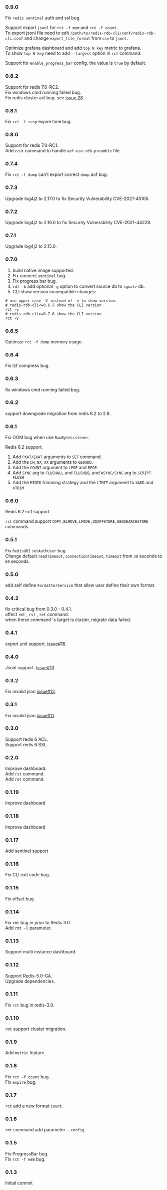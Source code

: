 ### 0.9.0

Fix `redis sentinel` auth and ssl bug.  
  
Support export `jsonl` for `rct -f mem` and `rct -f count`.  
To export jsonl file need to edit `/path/to/redis-rdb-cli/conf/redis-rdb-cli.conf` and change `export_file_format` from `csv` to `jsonl`.  
  
Optimize grafana dashboard and add `top N key` metric to grafana.  
To show `top N key` need to add `--largest` option in `rct` command.  

Support for `enable_progress_bar` config. the value is `true` by default.  

### 0.8.2

Support for redis 7.0-RC2.  
Fix windows cmd running failed bug.  
Fix redis cluster acl bug. see [issue 28](https://github.com/leonchen83/redis-rdb-cli/issues/28).  

### 0.8.1

Fix `rct -f resp` expire time bug.  

### 0.8.0

Support for redis 7.0-RC1.  
Add `rcut` command to handle `aof-use-rdb-preamble` file.  

### 0.7.4

Fix `rct -f dump` can't export correct `dump` aof bug.  

### 0.7.3

Upgrade log4j2 to 2.17.0 to fix Security Vulnerability CVE-2021-45105.  

### 0.7.2

Upgrade log4j2 to 2.16.0 to fix Security Vulnerability CVE-2021-44228.  

### 0.7.1

Upgrade log4j2 to 2.15.0.  

### 0.7.0

1. build native image supported.  
2. Fix connect `sentinel` bug.  
3. Fix progress bar bug.  
4. `rdt -b` add optional `-g` option to convert source db to `<goal>` db.  
5. CLI show version incompatible changes:  
```
# use upper case -V instead of -v to show version.
# redis-rdb-cli<=0.6.5 show the CLI version
rct -v
# redis-rdb-cli>=0.7.0 show the CLI version
rct -V
``` 

### 0.6.5

Optimize `rct -f dump` memory usage.  

### 0.6.4

Fix lzf compress bug.  

### 0.6.3

fix windows cmd running failed bug.  

### 0.6.2

support downgrade migration from redis 6.2 to 2.8.  

### 0.6.1

Fix OOM bug when use `RawByteListener`.  
  
Redis 6.2 support.  
  
1. Add `PXAT/EXAT` arguments to `SET` command.  
2. Add the `CH`, `NX`, `XX` arguments to `GEOADD`.
3. Add the `COUNT` argument to `LPOP` and `RPOP`.
4. Add `SYNC` arg to `FLUSHALL` and `FLUSHDB`, and `ASYNC/SYNC` arg to `SCRIPT FLUSH`
5. Add the `MINID` trimming strategy and the `LIMIT` argument to `XADD` and `XTRIM`  

### 0.6.0

Redis 6.2-rc1 support.  

`rst` command support `COPY,BLMOVE,LMOVE,ZDIFFSTORE,GEOSEARCHSTORE` commands.  

### 0.5.1

Fix `RedisURI` `setAuthUser` bug.  
Change default `readTimeout`, `connectionTimeout`, `timeout` from `30` seconds to `60` seconds.  

### 0.5.0

add self define `FormatterService` that allow user define their own format.  

### 0.4.2

fix critical bug from 0.3.0 - 0.4.1.  
affect `rmt` , `rst` , `ret` command.  
when these command 's target is cluster, migrate data failed.  

### 0.4.1

export unit support. [issue#16](https://github.com/leonchen83/redis-rdb-cli/issues/16).   


### 0.4.0

Jsonl support. [issue#13](https://github.com/leonchen83/redis-rdb-cli/issues/13).   

### 0.3.2

Fix invalid json [issue#12](https://github.com/leonchen83/redis-rdb-cli/issues/12).   

### 0.3.1

Fix invalid json [issue#11](https://github.com/leonchen83/redis-rdb-cli/issues/11).   

### 0.3.0

Support redis 6 ACL.  
Support redis 6 SSL.  

### 0.2.0

Improve dashboard.  
Add `rst` command.  
Add `ret` command.  

### 0.1.19

Improve dashboard

### 0.1.18

Improve dashboard

### 0.1.17

Add sentinel support

### 0.1.16

Fix CLI exit code bug.  

### 0.1.15

Fix offset bug.  

### 0.1.14

Fix `rmt` bug in prior to Redis 3.0.  
Add `rmt -l` parameter.  

### 0.1.13

Support multi instance dashboard.  

### 0.1.12

Support Redis-5.0-GA.  
Upgrade dependencies.  

### 0.1.11

Fix `rct` bug in redis-3.0.  

### 0.1.10

`rmt` support cluster migration.  

### 0.1.9

Add `metric` feature.  

### 0.1.8

Fix `rct -f count` bug.  
Fix `expire` bug.  

### 0.1.7

`rct` add a new format `count`.  

### 0.1.6

`rmt` command add parameter `--config`.   

### 0.1.5

Fix ProgressBar bug.  
Fix `rct -f mem` bug.  

### 0.1.3

Initial commit  
